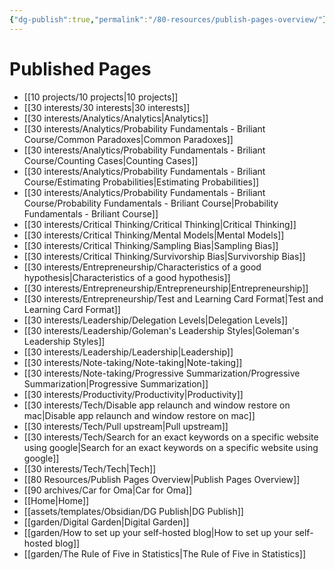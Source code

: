 ```yaml
---
{"dg-publish":true,"permalink":"/80-resources/publish-pages-overview/"}
---
```



# Published Pages
- [[10 projects/10 projects|10 projects]]
- [[30 interests/30 interests|30 interests]]
- [[30 interests/Analytics/Analytics|Analytics]]
- [[30 interests/Analytics/Probability Fundamentals - Briliant Course/Common Paradoxes|Common Paradoxes]]
- [[30 interests/Analytics/Probability Fundamentals - Briliant Course/Counting Cases|Counting Cases]]
- [[30 interests/Analytics/Probability Fundamentals - Briliant Course/Estimating Probabilities|Estimating Probabilities]]
- [[30 interests/Analytics/Probability Fundamentals - Briliant Course/Probability Fundamentals - Briliant Course|Probability Fundamentals - Briliant Course]]
- [[30 interests/Critical Thinking/Critical Thinking|Critical Thinking]]
- [[30 interests/Critical Thinking/Mental Models|Mental Models]]
- [[30 interests/Critical Thinking/Sampling Bias|Sampling Bias]]
- [[30 interests/Critical Thinking/Survivorship Bias|Survivorship Bias]]
- [[30 interests/Entrepreneurship/Characteristics of a good hypothesis|Characteristics of a good hypothesis]]
- [[30 interests/Entrepreneurship/Entrepreneurship|Entrepreneurship]]
- [[30 interests/Entrepreneurship/Test and Learning Card Format|Test and Learning Card Format]]
- [[30 interests/Leadership/Delegation Levels|Delegation Levels]]
- [[30 interests/Leadership/Goleman's Leadership Styles|Goleman's Leadership Styles]]
- [[30 interests/Leadership/Leadership|Leadership]]
- [[30 interests/Note-taking/Note-taking|Note-taking]]
- [[30 interests/Note-taking/Progressive Summarization/Progressive Summarization|Progressive Summarization]]
- [[30 interests/Productivity/Productivity|Productivity]]
- [[30 interests/Tech/Disable app relaunch and window restore on mac|Disable app relaunch and window restore on mac]]
- [[30 interests/Tech/Pull upstream|Pull upstream]]
- [[30 interests/Tech/Search for an exact keywords on a specific website using google|Search for an exact keywords on a specific website using google]]
- [[30 interests/Tech/Tech|Tech]]
- [[80 Resources/Publish Pages Overview|Publish Pages Overview]]
- [[90 archives/Car for Oma|Car for Oma]]
- [[Home|Home]]
- [[assets/templates/Obsidian/DG Publish|DG Publish]]
- [[garden/Digital Garden|Digital Garden]]
- [[garden/How to set up your self-hosted blog|How to set up your self-hosted blog]]
- [[garden/The Rule of Five in Statistics|The Rule of Five in Statistics]]

